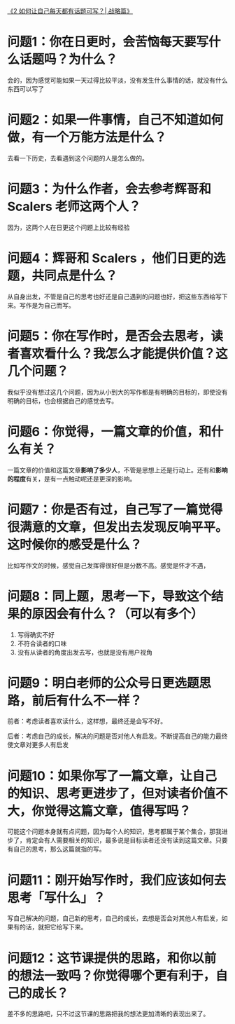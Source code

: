 [《2 如何让自己每天都有话题可写？| 战略篇》](https://pxn.h5.xeknow.com/s/22BQTG)

# 问题1：你在日更时，会苦恼每天要写什么话题吗？为什么？

会的，因为感觉可能如果一天过得比较平淡，没有发生什么事情的话，就没有什么东西可以写了

# 问题2：如果一件事情，自己不知道如何做，有一个万能方法是什么？

去看一下历史，去看遇到这个问题的人是怎么做的。

# 问题3：为什么作者，会去参考辉哥和 Scalers 老师这两个人？

因为，这两个人在日更这个问题上比较有经验

# 问题4：辉哥和 Scalers ，他们日更的选题，共同点是什么？

从自身出发，不管是自己的思考也好还是自己遇到的问题也好，把这些东西给写下来。写作是为自己而写。

# 问题5：你在写作时，是否会去思考，读者喜欢看什么？我怎么才能提供价值？这几个问题？

我似乎没有想过这几个问题，因为从小到大的写作都是有明确的目标的，即使没有明确的目标，也会根据自己的感觉去写。

# 问题6：你觉得，一篇文章的价值，和什么有关？

一篇文章的价值和这篇文章**影响了多少人**，不管是思想上还是行动上。还有和**影响的程度**有关，是有一点触动呢还是更深的影响。

# 问题7：你是否有过，自己写了一篇觉得很满意的文章，但发出去发现反响平平。这时候你的感受是什么？

比如写作文的时候，感觉自己发挥得很好但是分数不高。感觉是怀才不遇，

# 问题8：同上题，思考一下，导致这个结果的原因会有什么？（可以有多个）

1. 写得确实不好
2. 不符合读者的口味
3. 没有从读者的角度出发去写，也就是没有用户视角

# 问题9：明白老师的公众号日更选题思路，前后有什么不一样？

前者：考虑读者喜欢读什么，这样想，最终还是会写不好。

后者：考虑自己的成长，解决的问题是否对他人有启发。不断提高自己的能力最终使文章对更多人有启发

# 问题10：如果你写了一篇文章，让自己的知识、思考更进步了，但对读者价值不大，你觉得这篇文章，值得写吗？

可能这个问题本身就有点问题，因为每个人的知识，思考都属于某个集合，那我进步了，肯定会有人需要相关的知识，最多说是目标读者还没有读到这篇文章。只要有自己的思考，那么这篇就指的写。

# 问题11：刚开始写作时，我们应该如何去思考「写什么」？

写自己解决的问题，自己新的思考，自己的成长，去想是否会对其他人有启发，如果有的话，就把它给写下来。

# 问题12：这节课提供的思路，和你以前的想法一致吗？你觉得哪个更有利于，自己的成长？

差不多的思路吧，只不过这节课的思路把我的想法更加清晰的表现出来了。